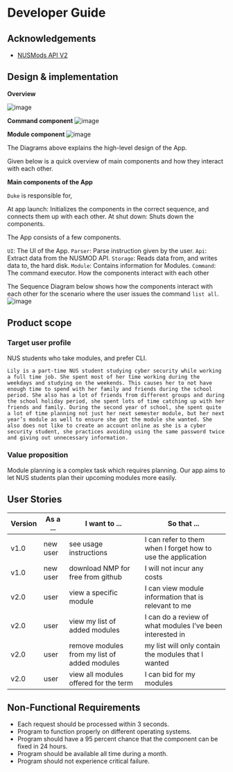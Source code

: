 # Developer Guide

## Acknowledgements

* [NUSMods API V2](https://api.nusmods.com/v2/)

## Design & implementation

**Overview**

![image](https://user-images.githubusercontent.com/43517460/141647688-eaeb4429-adce-4b07-8880-19a1ec8c8265.png)

**Command component**
![image](https://user-images.githubusercontent.com/43517460/141647430-0364958b-006a-407a-aa2e-873ea0b65c1b.png)

**Module component**
![image](https://user-images.githubusercontent.com/43517460/141647609-91b453de-9d9f-44f6-b72a-332efaa60474.png)



The Diagrams above explains the high-level design of the App.

Given below is a quick overview of main components and how they interact with each other.

**Main components of the App**

`Duke` is responsible for,

At app launch: Initializes the components in the correct sequence, and connects them up with each other.
At shut down: Shuts down the components.

The App consists of a few components.

`UI`: The UI of the App.
`Parser`: Parse instruction given by the user.
`Api`: Extract data from the NUSMOD API.
`Storage`: Reads data from, and writes data to, the hard disk.
`Module`: Contains information for Modules.
`Command`: The command executor.
How the components interact with each other

The Sequence Diagram below shows how the components interact with each other for the scenario where the user issues the command `list all`.
![image](https://user-images.githubusercontent.com/43517460/141649574-dde6abbc-4bb6-407e-82b1-90bf63017c47.png)


## Product scope
### Target user profile

NUS students who take modules, and prefer CLI.

`Lily is a part-time NUS student studying cyber security while working a full time job. She spent most of her time working during the weekdays and studying on the weekends. This causes her to not have enough time to spend with her family and friends during the school period. She also has a lot of friends from different groups and during the school holiday period, she spent lots of time catching up with her friends and family. During the second year of school, she spent quite a lot of time planning not just her next semester module, but her next year’s module as well to ensure she got the module she wanted. She also does not like to create an account online as she is a cyber security student, she practices avoiding using the same password twice and giving out unnecessary information. `

### Value proposition

Module planning is a complex task which requires planning. Our app aims to let NUS students plan their upcoming modules more easily. 

## User Stories

|Version| As a ... | I want to ... | So that ...|
|--------|----------|---------------|------------------|
|v1.0|new user|see usage instructions|I can refer to them when I forget how to use the application|
|v1.0|new user|download NMP for free from github|I will not incur any costs|
|v2.0|user|view a specific module|I can view module information that is relevant to me|
|v2.0|user|view my list of added modules|I can do a review of what modules I’ve been interested in|
|v2.0|user|remove modules from my list of added modules|my list will only contain the modules that I wanted|
|v2.0|user|view all modules offered for the term|I can bid for my modules|

## Non-Functional Requirements

- Each request should be processed within 3 seconds.
- Program to function properly on different operating systems.
- Program should have a 95 percent chance that the component can be fixed in 24 hours.
- Program should be available all time during a month.
- Program should not experience critical failure.




